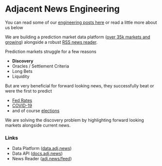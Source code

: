 # Adjacent News Engineering 

You can read some of our [engineering posts here](/posts) or read a little more about us below

We are building a prediction market data platform ([over 35k markets and growing](https://x.com/0xperp/status/1799294808311345517)) alongside a robust [RSS news reader](https://www.notion.so/Adjacent-News-One-Pager-0bfbded391c146059029edc9bb3f656c?pvs=21). 

Prediction markets struggle for a few reasons 

- **Discovery**
- Oracles / Settlement Criteria
- Long Bets
- Liquidity

But are very beneficial for forward looking news, they successfully beat or were the first to predict

- [Fed Rates](https://blakelaw.dev/portfolio/predicting-the-fed/)
- [COVID-19](https://pandemic.metaculus.com)
- and of course [elections](https://polymarket.com/elections)

We are solving the discovery problem by highlighting forward looking markets alongside current news.

### Links

- Data Platform ([data.adj.news](http://data.adj.news))
- Data API ([docs.adj.news](http://docs.adj.news))
- News Reader ([adj.news/feed](http://adj.news/feed))
